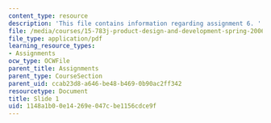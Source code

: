 ```yaml
---
content_type: resource
description: 'This file contains information regarding assignment 6. '
file: /media/courses/15-783j-product-design-and-development-spring-2006/1148a1b00e14269e047cbe1156cdce9f_sample_assignm_6.pdf
file_type: application/pdf
learning_resource_types:
- Assignments
ocw_type: OCWFile
parent_title: Assignments
parent_type: CourseSection
parent_uid: ccab23d8-a646-be48-b469-0b90ac2ff342
resourcetype: Document
title: Slide 1
uid: 1148a1b0-0e14-269e-047c-be1156cdce9f
---
```

